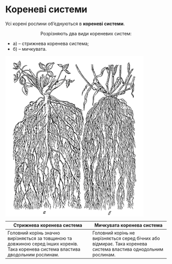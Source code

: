 
# Кореневi системи
Усi коренi рослини об’єднуються в **кореневi системи**.
<p align="center">Розрiзняють два види кореневих систем:</p>
<ul>
<li>а) – стрижнева коренева система;</li> 
<li>б) – мичкувата.</li>
</ul>

<img align="center" src="11.png" alt="Стрижнева та мичкувата кореневі системи"/>

| Стрижнева коренева система | Мичкувата коренева система |
| -- | -- |
| Головний корiнь значно вирiзняється за товщиною та довжиною серед iнших коренiв. Така коренева система властива дводольним рослинам. | Головний корiнь не вирiзняється серед бiчних або вiдмирає. Така коренева система властива однодольним рослинам. |
